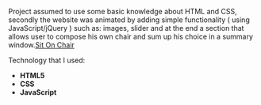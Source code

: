 Project assumed to use some basic knowledge about HTML and CSS, secondly the website was animated by adding simple functionality ( using JavaScript/jQuery ) such as:  images, slider and at the end a section that allows user to compose his own chair and sum up his choice in a summary window.[Sit On Chair]( http://www.joanna-sobanska.pl/sit_on_chair/index.html)

Technology that I used:
* **HTML5**
* **CSS**
* **JavaScript**
